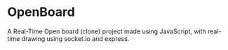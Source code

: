 # OpenBoard
A Real-Time Open board (clone) project made using JavaScript, with real-time drawing using socket.io and express.
